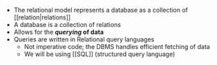 - The relational model represents a database as a collection of [[relation|relations]]
- A database is a collection of relations
- Allows for the ***querying* of data**
- Queries are written in Relational query languages
	- Not imperative code; the DBMS handles efficient fetching of data
	- We will be using [[SQL]] (structured query language)